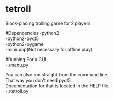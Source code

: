 # tetroll
Block-placing trolling game for 2 players

#Dependencies
-python2  
-python2-pyqt5  
-python2-pygame  
-miniupnp(Not necessary for offline play)

#Running
For a GUI.  
-./menu.py  
  
You can also run straight from the command line.  
That way you don't need pyqt5.  
Documentation for that is located in the HELP file.  
-./tetroll.py
